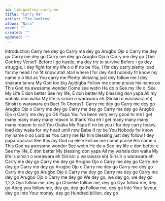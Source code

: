 ```yaml
---
id: tim-godfrey-carry-me
title: "Carry Me"
artist: "Tim Godfrey"
album: "Nara"
cover: ""
created: ""
updated: ""
---
```


Introduction
Carry me dey go
Carry me dey go
Arugbo Ojo o
Carry me dey go
Carry me dey go
Carry me dey go
Arugbo Ojo o
Carry me dey go
(Tim Godfrey Verse1:
Before I go hustle, ma dey try to survive
Before I go dey struggle, I dey fight for my life o o
If no be You, I for dey carry plenty load for my head
I no fit know atall atall where I for dey
And nobody fit know my name o o
But as You carry me
Plenty blessing just dey follow me
I dey shakara tarara
My God too big Agidigba
Follow me come praise his name oo
This God na awesome wonder
Come see wetin He do o
See my life o, See My Life
E don better
See my life, E don better
My blessing don yapa
All my wahala don waka
My life is sirisiri o warawara eh
(Sirisiri o warawara eh)
Sirisiri o warawara eh
Bact To Chorus1:
Carry me dey go
Carry me dey go
Arugbo Ojo o
Carry me dey go
Carry me dey go
Carry me dey go
Arugbo Ojo o
Carry me dey go
Oh Papa
You 've been very very good to me
I get many many many many reason to thank You eh
I get many many many many reason to call You Okaka
My Papa if no be you
I for dey carry heavy load dey waka for my head until now
Baba if no be You
Nobody for know my name o oo
Lord as You carry me
Na him blessing just dey follow
I dey paparaparara
See this my God na elele
Follow me come praise His name o
This God na awesome wonder
See wetin He do o
See my life e don better e
See my life, E don better
My blessing don yapa
All my wahala don waka
My life is sirisiri o warawara eh
(Sirisiri o warawara eh)
Sirisiri o warawara eh
Carry me dey go
Carry me dey go
Arugbo Ojo o
Carry me dey go
Carry me dey go
Carry me dey go
Arugbo Ojo o
Carry me dey go
Carry me dey go
Carry me dey go
Arugbo Ojo o
Carry me dey go
Carry me dey go
Carry me dey go
Arugbo Ojo o
Carry me dey go
We dey go, we dey go, we dey go
1,2,3,Oya follow me, dey go
Chineke follow me, dey go
Oya follow me, dey go
Abeg you follow me, dey go, dey go
Follow me, dey go
Into Your favour, dey go
Into Your money, dey go
Hundred billion, dey go